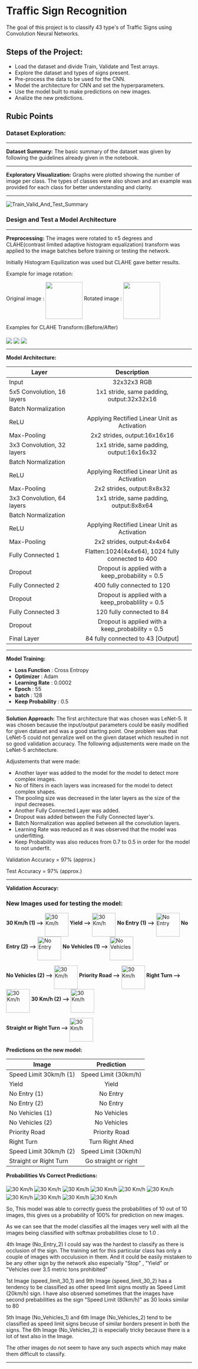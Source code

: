 # Traffic Sign Recognition

The goal of this project is to classify 43 type's of Traffic Signs using Convolution Neural Networks.

## Steps of the Project:
* Load the dataset and divide Train, Validate and Test arrays.
* Explore the dataset and types of signs present.
* Pre-process the data to be used for the CNN.
* Model the architecture for CNN and set the hyperparameters.
* Use the model built to make predictions on new images.
* Analize the new predictions.

## Rubic Points
### Dataset Exploration:
***
**Dataset Summary:** The basic summary of the dataset was given by following the guidelines already given in the notebook.
***
**Exploratory Visualization:** Graphs were plotted showing the number of image per class. The types of classes were also shown and an example was provided for each class for better understanding and clarity.
***
<img src="number.jpg" alt="Train_Valid_And_Test_Summary" align="Middle"/>

### Design and Test a Model Architecture

***

**Preprocessing:** The images were rotated to &plusmn;5 degrees and CLAHE(contrast limited adaptive histogram equalization) transform was applied to the image batches before training or testing the network.

Initially Histogram Equilization was used but CLAHE gave better results.

Example for image rotation:

Original image : <img src="Original.jpg" style="width: 100px;" align="Middle"/> Rotated image : <img src="Rotated.jpg" style="width: 100px;" align="Middle"/>

Examples for CLAHE Transform:(Before/After)

<img src="./Processed_Images_Eg/Image_1.jpg"  align="Middle"/>

<img src="./Processed_Images_Eg/Image_2.jpg"  align="Middle"/>

<img src="./Processed_Images_Eg/Image_3.jpg"  align="Middle"/>

***

**Model Architecture:** 

| Layer        | Description           |
| -------------|:--------------------:|
| Input        | 32x32x3 RGB |
| 5x5 Convolution, 16 layers|1x1 stride, same padding, output:32x32x16|
| Batch Normalization |  |
| ReLU | Applying Rectified Linear Unit as Activation |
| Max-Pooling | 2x2 strides, output:16x16x16 |
| 3x3 Convolution, 32 layers|1x1 stride, same padding, output:16x16x32|
| Batch Normalization |  |
| ReLU | Applying Rectified Linear Unit as Activation |
| Max-Pooling | 2x2 strides, output:8x8x32 |
| 3x3 Convolution, 64 layers|1x1 stride, same padding, output:8x8x64|
| Batch Normalization |  |
| ReLU | Applying Rectified Linear Unit as Activation |
| Max-Pooling | 2x2 strides, output:4x4x64|
| Fully Connected 1 | Flatten:1024(4x4x64), 1024 fully connected to 400 |
| Dropout | Dropout is applied with a keep_probability = 0.5 |
| Fully Connected 2 | 400 fully connected to 120 |
| Dropout | Dropout is applied with a keep_probablility = 0.5 |
| Fully Connected 3 | 120 fully connected to 84 |
| Dropout | Dropout is applied with a keep_probability = 0.5 |
| Final Layer | 84 fully connected to 43 [Output] |

***

**Model Training:**

* __Loss Function__ : Cross Entropy
* __Optimizer__ : Adam
* __Learning Rate__ : 0.0002
* __Epoch__ : 55
* __batch__ : 128
* __Keep Probability__ : 0.5

***

**Solution Approach:** The first architecture that was chosen was LeNet-5. It was chosen because the input/output parameters could be easily modified for given dataset and was a good starting point. One problem was that LeNet-5 could not genralize well on the given dataset which resulted in not so good validation accuracy. The following adjustements were made on the LeNet-5 architecture.

Adjustements that were made:
* Another layer was added to the model for the model to detect more complex images.
* No of filters in each layers was increased for the model to detect complex shapes.
* The pooling size was decreased in the later layers as the size of the input decreases.
* Another Fully Connected Layer was added.
* Dropout was added between the Fully Connected layer's.
* Batch Normalization was applied between all the convolution layers.
* Learning Rate was reduced as it was observed that the model was underfitting.
* Keep Probability was also reduces from 0.7 to 0.5 in order for the model to not underfit.

Validation Accuracy = 97% (approx.)

Test Accuracy = 97% (approx.)

***

**Validation Accuracy:** 

### New Images used for testing the model:

**30 Km/h (1) -->** <img src="./Cropped-Images/30kmph.jpg" alt="30 Km/h" style="width: 64px;" align="Middle"/> **Yield -->**  <img src="./Cropped-Images/Give_Way.jpg" alt="30 Km/h" style="width: 64px;" align="Middle"/> **No Entry (1) -->** <img src="./Cropped-Images/No_Entry.jpg" alt="No Entry" style="width: 64px;" align="Middle"/> **No Entry (2) -->** <img src="./Cropped-Images/No_Entry_1.jpg" alt="No Entry" style="width: 64px;" align="Middle"/> **No Vehicles (1) -->** <img src="./Cropped-Images/No_Vehicles.jpg" alt="No Vehicles" style="width: 64px;" align="Middle"/>

**No Vehicles (2) -->** <img src="./Cropped-Images/No_Vehicles_1.jpg" alt="30 Km/h" style="width: 64px;" align="Middle"/> **Priority Road -->** <img src="./Cropped-Images/Priority_Road.jpg" alt="30 Km/h" style="width: 64px;" align="Middle"/> **Right Turn -->** <img src="./Cropped-Images/Right_Turn.jpg" alt="30 Km/h" style="width: 64px;" align="Middle"/> **30 Km/h (2) -->** <img src="./Cropped-Images/speed_limit_30.jpg" alt="30 Km/h" style="width: 64px;" align="Middle"/>

**Straight or Right Turn -->** <img src="./Cropped-Images/Straight_or_Right.jpg" alt="30 Km/h" style="width: 64px;" align="Middle"/>


**Predictions on the new model:**

| Image | Prediction |
| ---------- | :---------: |
| Speed Limit 30km/h (1) | Speed Limit (30km/h) |
| Yield | Yield |
| No Entry (1) | No Entry |
| No Entry (2) | No Entry |
| No Vehicles (1) | No Vehicles |
| No Vehicles (2) | No Vehicles |
| Priority Road | Priority Road |
| Right Turn | Turn Right Ahed |
| Speed Limit 30km/h (2) | Speed Limit (30km/h) |
| Straight or Right Turn | Go straight or right |


**Probabilities Vs Correct Predictions:**

<img src="./Plots/Softmax_0.jpg" alt="30 Km/h"  align="Middle"/>
<img src="./Plots/Softmax_1.jpg" alt="30 Km/h"  align="Middle"/>
<img src="./Plots/Softmax_2.jpg" alt="30 Km/h"  align="Middle"/>
<img src="./Plots/Softmax_3.jpg" alt="30 Km/h"  align="Middle"/>
<img src="./Plots/Softmax_4.jpg" alt="30 Km/h"  align="Middle"/>
<img src="./Plots/Softmax_5.jpg" alt="30 Km/h"  align="Middle"/>
<img src="./Plots/Softmax_6.jpg" alt="30 Km/h"  align="Middle"/>
<img src="./Plots/Softmax_7.jpg" alt="30 Km/h"  align="Middle"/>
<img src="./Plots/Softmax_8.jpg" alt="30 Km/h"  align="Middle"/>
<img src="./Plots/Softmax_9.jpg" alt="30 Km/h"  align="Middle"/>

So, This model was able to correctly guess the probabilities of 10 out of 10 images, this gives us a probability of 100% for prediction on new images.

As we can see that the model classifies all the images very well with all the images being classified with softmax probabilities close to 1.0 .

4th Image (No_Entry_2) I could say was the hardest to classify as there is occlusion of the sign. The training set for this particular class has only a couple of images with occulusion in them. And it could be easily mistaken to be any other sign by the network also especially "Stop" , "Yield" or "Vehicles over 3.5 metric tons prohibited"

1st Image (speed_limit_30_1) and 9th Image (speed_limit_30_2) has a tendency to be classified as other speed limit signs mostly as Speed Limit (20km/h) sign. I have also observed sometimes that the images have second prebabilities as the sign "Speed Limit (80km/h)" as 30 looks similar to 80

5th Image (No_Vehicles_1) and 6th Image (No_Vehicles_2) tend to be classified as speed limit signs becuse of similar borders present in both the signs. The 6th Image (No_Vehicles_2) is especially tricky because there is a lot of text also in the Image.

The other images do not seem to have any such aspects which may make them difficult to classify.

***
